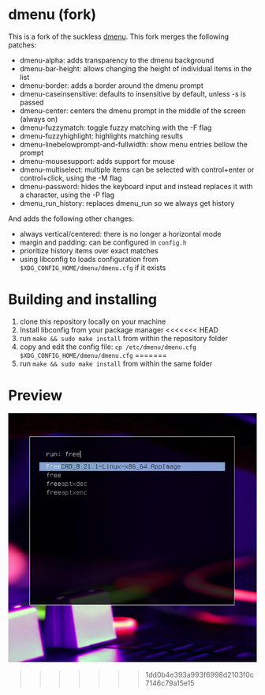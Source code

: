 dmenu (fork)
============

This is a fork of the suckless [dmenu](https://tools.suckless.org/dmenu). This fork merges the following patches: 

- dmenu-alpha: adds transparency to the dmenu background
- dmenu-bar-height: allows changing the height of individual items in the list
- dmenu-border: adds a border around the dmenu prompt
- dmenu-caseinsensitive: defaults to insensitive by default, unless -s is passed
- dmenu-center: centers the dmenu prompt in the middle of the screen (always on)
- dmenu-fuzzymatch: toggle fuzzy matching with the -F flag
- dmenu-fuzzyhighlight: highlights matching results
- dmenu-linebelowprompt-and-fullwidth: show menu entries bellow the prompt
- dmenu-mousesupport: adds support for mouse 
- dmenu-multiselect: multiple items can be selected with control+enter or control+click, using the -M flag
- dmenu-password: hides the keyboard input and instead replaces it with a character, using the -P flag
- dmenu_run_history: replaces dmenu_run so we always get history 

And adds the following other changes: 
- always vertical/centered: there is no longer a horizontal mode
- margin and padding: can be configured in `config.h`
- prioritize history items over exact matches
- using libconfig to loads configuration from `$XDG_CONFIG_HOME/dmenu/dmenu.cfg` if it exists


Building and installing
=======================

1. clone this repository locally on your machine
2. Install libconfig from your package manager
<<<<<<< HEAD
3. run `make && sudo make install` from within the repository folder
4. copy and edit the config file: `cp /etc/dmenu/dmenu.cfg $XDG_CONFIG_HOME/dmenu/dmenu.cfg`
=======
3. run `make && sudo make install` from within the same folder

Preview
=======

![dmenu](dmenu.png)
>>>>>>> 1dd0b4e393a993f6998d2103f0c7146c79a15e15
